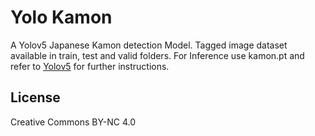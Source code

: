 # Yolo Kamon

A Yolov5 Japanese Kamon detection Model.
Tagged image dataset available in train, test and valid folders.
For Inference use kamon.pt and refer to [Yolov5](https://github.com/ultralytics/yolov5)
for further instructions.


License
---

Creative Commons BY-NC 4.0
